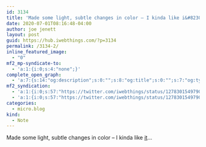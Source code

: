 ```yaml
---
id: 3134
title: 'Made some light, subtle changes in color – I kinda like i&#8230;&diams;'
date: 2020-07-01T08:16:48-04:00
author: joe jenett
layout: post
guid: https://hub.iwebthings.com/?p=3134
permalink: /3134-2/
inline_featured_image:
  - "0"
mf2_mp-syndicate-to:
  - 'a:1:{i:0;s:4:"none";}'
complete_open_graph:
  - 'a:7:{s:14:"og:description";s:0:"";s:8:"og:title";s:0:"";s:7:"og:type";s:0:"";s:12:"twitter:card";s:7:"summary";s:15:"twitter:creator";s:0:"";s:19:"twitter:description";s:0:"";s:8:"og:image";s:0:"";}'
mf2_syndication:
  - 'a:1:{i:0;s:57:"https://twitter.com/iwebthings/status/1278301549790404608";}'
  - 'a:1:{i:0;s:57:"https://twitter.com/iwebthings/status/1278301549790404608";}'
categories:
  - micro.blog
kind:
  - Note
---
```

Made some light, subtle changes in color – I kinda like [it](https://hub.iwebthings.com/ "")&#8230;